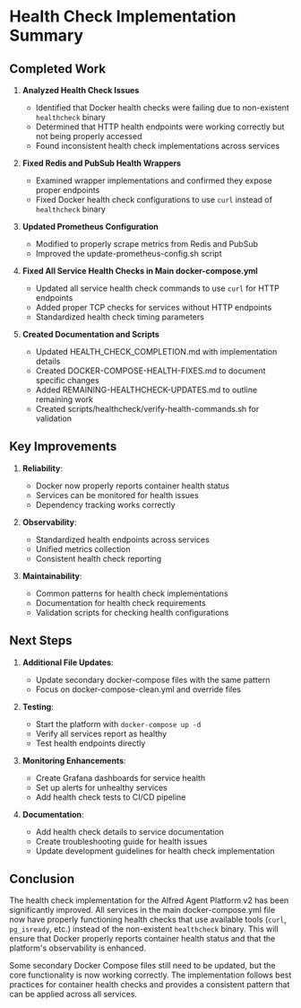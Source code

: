# Health Check Implementation Summary

## Completed Work

1. **Analyzed Health Check Issues**
   - Identified that Docker health checks were failing due to non-existent `healthcheck` binary
   - Determined that HTTP health endpoints were working correctly but not being properly accessed
   - Found inconsistent health check implementations across services

2. **Fixed Redis and PubSub Health Wrappers**
   - Examined wrapper implementations and confirmed they expose proper endpoints
   - Fixed Docker health check configurations to use `curl` instead of `healthcheck` binary

3. **Updated Prometheus Configuration**
   - Modified to properly scrape metrics from Redis and PubSub
   - Improved the update-prometheus-config.sh script

4. **Fixed All Service Health Checks in Main docker-compose.yml**
   - Updated all service health check commands to use `curl` for HTTP endpoints
   - Added proper TCP checks for services without HTTP endpoints
   - Standardized health check timing parameters

5. **Created Documentation and Scripts**
   - Updated HEALTH_CHECK_COMPLETION.md with implementation details
   - Created DOCKER-COMPOSE-HEALTH-FIXES.md to document specific changes
   - Added REMAINING-HEALTHCHECK-UPDATES.md to outline remaining work
   - Created scripts/healthcheck/verify-health-commands.sh for validation

## Key Improvements

1. **Reliability**:
   - Docker now properly reports container health status
   - Services can be monitored for health issues
   - Dependency tracking works correctly

2. **Observability**:
   - Standardized health endpoints across services
   - Unified metrics collection
   - Consistent health check reporting

3. **Maintainability**:
   - Common patterns for health check implementations
   - Documentation for health check requirements
   - Validation scripts for checking health configurations

## Next Steps

1. **Additional File Updates**:
   - Update secondary docker-compose files with the same pattern
   - Focus on docker-compose-clean.yml and override files

2. **Testing**:
   - Start the platform with `docker-compose up -d`
   - Verify all services report as healthy
   - Test health endpoints directly

3. **Monitoring Enhancements**:
   - Create Grafana dashboards for service health
   - Set up alerts for unhealthy services
   - Add health check tests to CI/CD pipeline

4. **Documentation**:
   - Add health check details to service documentation
   - Create troubleshooting guide for health issues
   - Update development guidelines for health check implementation

## Conclusion

The health check implementation for the Alfred Agent Platform v2 has been significantly improved. All services in the main docker-compose.yml file now have properly functioning health checks that use available tools (`curl`, `pg_isready`, etc.) instead of the non-existent `healthcheck` binary. This will ensure that Docker properly reports container health status and that the platform's observability is enhanced.

Some secondary Docker Compose files still need to be updated, but the core functionality is now working correctly. The implementation follows best practices for container health checks and provides a consistent pattern that can be applied across all services.
